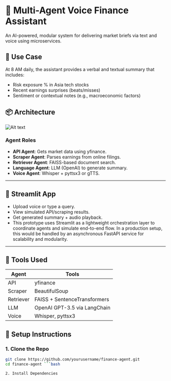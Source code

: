 # 🧠 Multi-Agent Voice Finance Assistant

An AI-powered, modular system for delivering market briefs via text and voice using microservices.

## 🎯 Use Case
At 8 AM daily, the assistant provides a verbal and textual summary that includes:
- Risk exposure % in Asia tech stocks
- Recent earnings surprises (beats/misses)
- Sentiment or contextual notes (e.g., macroeconomic factors)

## 📦 Architecture
![Alt text](https://github.com/hemaradhika-reddy/finance-assistant/blob/main/Architecture.png)<!-- Use a placeholder or draw.io export -->

### Agent Roles
- **API Agent**: Gets market data using yfinance.
- **Scraper Agent**: Parses earnings from online filings.
- **Retriever Agent**: FAISS-based document search.
- **Language Agent**: LLM (OpenAI) to generate summary.
- **Voice Agent**: Whisper + pyttsx3 or gTTS.

---

## 🚀 Streamlit App

- Upload voice or type a query.
- View simulated API/scraping results.
- Get generated summary + audio playback.
- This prototype uses Streamlit as a lightweight orchestration layer to coordinate agents and simulate end-to-end flow. In a production setup, this would be handled by an asynchronous FastAPI service for scalability and modularity.


---

## 🧪 Tools Used

| Agent | Tools |
|-------|-------|
| API | yfinance |
| Scraper | BeautifulSoup |
| Retriever | FAISS + SentenceTransformers |
| LLM | OpenAI GPT-3.5 via LangChain |
| Voice | Whisper, pyttsx3 |

## 🚀 Setup Instructions

### 1. Clone the Repo

```bash
git clone https://github.com/yourusername/finance-agent.git
cd finance-agent ```bash

2. Install Dependencies
